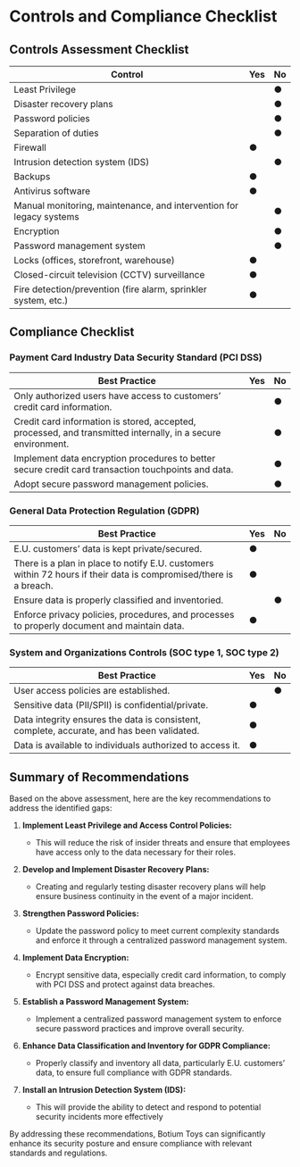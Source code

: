 
# Controls and Compliance Checklist

## Controls Assessment Checklist

| Control                                              | Yes | No  |
|------------------------------------------------------|-----|-----|
| Least Privilege                                      |     | ●   |
| Disaster recovery plans                              |     | ●   |
| Password policies                                    |     | ●   |
| Separation of duties                                 |     | ●   |
| Firewall                                             | ●   |     |
| Intrusion detection system (IDS)                     |     | ●   |
| Backups                                              | ●   |     |
| Antivirus software                                   | ●   |     |
| Manual monitoring, maintenance, and intervention for legacy systems |     | ●   |
| Encryption                                           |     | ●   |
| Password management system                           |     | ●   |
| Locks (offices, storefront, warehouse)               | ●   |     |
| Closed-circuit television (CCTV) surveillance        | ●   |     |
| Fire detection/prevention (fire alarm, sprinkler system, etc.) | ●   |     |

## Compliance Checklist

### Payment Card Industry Data Security Standard (PCI DSS)

| Best Practice                                       | Yes | No  |
|-----------------------------------------------------|-----|-----|
| Only authorized users have access to customers’ credit card information. |     | ●   |
| Credit card information is stored, accepted, processed, and transmitted internally, in a secure environment. |     | ●   |
| Implement data encryption procedures to better secure credit card transaction touchpoints and data. |     | ●   |
| Adopt secure password management policies.          |     | ●   |

### General Data Protection Regulation (GDPR)

| Best Practice                                       | Yes | No  |
|-----------------------------------------------------|-----|-----|
| E.U. customers’ data is kept private/secured.       | ●   |     |
| There is a plan in place to notify E.U. customers within 72 hours if their data is compromised/there is a breach. | ●   |     |
| Ensure data is properly classified and inventoried. |     | ●   |
| Enforce privacy policies, procedures, and processes to properly document and maintain data. | ●   |     |

### System and Organizations Controls (SOC type 1, SOC type 2)

| Best Practice                                       | Yes | No  |
|-----------------------------------------------------|-----|-----|
| User access policies are established.               |     |  ●  |
| Sensitive data (PII/SPII) is confidential/private.  | ●   |     |
| Data integrity ensures the data is consistent, complete, accurate, and has been validated. | ●   |     |
| Data is available to individuals authorized to access it. | ●   |     |

## Summary of Recommendations

Based on the above assessment, here are the key recommendations to address the identified gaps:

1. **Implement Least Privilege and Access Control Policies:**
   - This will reduce the risk of insider threats and ensure that employees have access only to the data necessary for their roles.

2. **Develop and Implement Disaster Recovery Plans:**
   - Creating and regularly testing disaster recovery plans will help ensure business continuity in the event of a major incident.
     
3. **Strengthen Password Policies:**
   - Update the password policy to meet current complexity standards and enforce it through a centralized password management system.

5. **Implement Data Encryption:**
   - Encrypt sensitive data, especially credit card information, to comply with PCI DSS and protect against data breaches.

6. **Establish a Password Management System:**
   - Implement a centralized password management system to enforce secure password practices and improve overall security.

7. **Enhance Data Classification and Inventory for GDPR Compliance:**
   - Properly classify and inventory all data, particularly E.U. customers’ data, to ensure full compliance with GDPR standards.
     
8. **Install an Intrusion Detection System (IDS):**
   - This will provide the ability to detect and respond to potential security incidents more effectively

By addressing these recommendations, Botium Toys can significantly enhance its security posture and ensure compliance with relevant standards and regulations.
